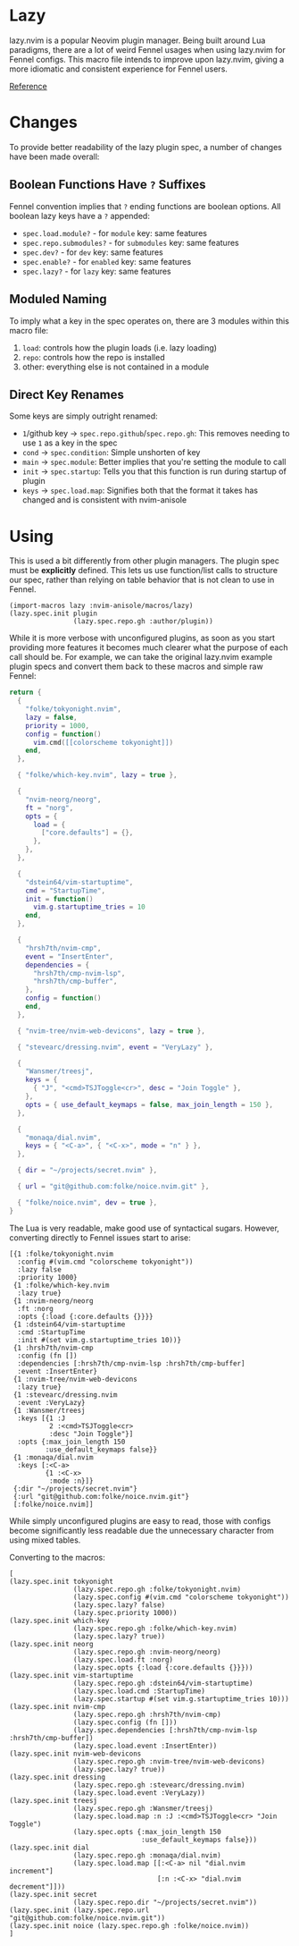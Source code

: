 # Lazy

lazy.nvim is a popular Neovim plugin manager.
Being built around Lua paradigms, there are a lot of weird Fennel usages when using lazy.nvim for Fennel configs.
This macro file intends to improve upon lazy.nvim, giving a more idiomatic and consistent experience for Fennel users.

[Reference](../reference/fnl/nvim-anisole/macros/lazy.md)

# Changes
To provide better readability of the lazy plugin spec, a number of changes have been made overall:

## Boolean Functions Have `?` Suffixes
Fennel convention implies that `?` ending functions are boolean options.
All boolean lazy keys have a `?` appended:

- `spec.load.module?` - for `module` key: same features
- `spec.repo.submodules?` - for `submodules` key: same features
- `spec.dev?` - for `dev` key: same features
- `spec.enable?` - for `enabled` key: same features
- `spec.lazy?` - for `lazy` key: same features

## Moduled Naming
To imply what a key in the spec operates on, there are 3 modules within this macro file:

1. `load`: controls how the plugin loads (i.e. lazy loading)
2. `repo`: controls how the repo is installed
3. other: everything else is not contained in a module

## Direct Key Renames
Some keys are simply outright renamed:

- `1`/github key -> `spec.repo.github`/`spec.repo.gh`: This removes needing to use `1` as a key in the spec
- `cond` -> `spec.condition`: Simple unshorten of key
- `main` -> `spec.module`: Better implies that you're setting the module to call
- `init` -> `spec.startup`: Tells you that this function is run during startup of plugin
- `keys` -> `spec.load.map`: Signifies both that the format it takes has changed and is consistent with nvim-anisole

# Using
This is used a bit differently from other plugin managers.
The plugin spec must be **explicitly** defined.
This lets us use function/list calls to structure our spec, rather than relying on table behavior that is not clean to use in Fennel.

```fennel
(import-macros lazy :nvim-anisole/macros/lazy)
(lazy.spec.init plugin
                (lazy.spec.repo.gh :author/plugin))
```

While it is more verbose with unconfigured plugins, as soon as you start providing more features it becomes much clearer what the purpose of each call should be.
For example, we can take the original lazy.nvim example plugin specs and convert them back to these macros and simple raw Fennel:

```lua
return {
  {
    "folke/tokyonight.nvim",
    lazy = false,
    priority = 1000,
    config = function()
      vim.cmd([[colorscheme tokyonight]])
    end,
  },

  { "folke/which-key.nvim", lazy = true },

  {
    "nvim-neorg/neorg",
    ft = "norg",
    opts = {
      load = {
        ["core.defaults"] = {},
      },
    },
  },

  {
    "dstein64/vim-startuptime",
    cmd = "StartupTime",
    init = function()
      vim.g.startuptime_tries = 10
    end,
  },

  {
    "hrsh7th/nvim-cmp",
    event = "InsertEnter",
    dependencies = {
      "hrsh7th/cmp-nvim-lsp",
      "hrsh7th/cmp-buffer",
    },
    config = function()
    end,
  },

  { "nvim-tree/nvim-web-devicons", lazy = true },

  { "stevearc/dressing.nvim", event = "VeryLazy" },

  {
    "Wansmer/treesj",
    keys = {
      { "J", "<cmd>TSJToggle<cr>", desc = "Join Toggle" },
    },
    opts = { use_default_keymaps = false, max_join_length = 150 },
  },

  {
    "monaqa/dial.nvim",
    keys = { "<C-a>", { "<C-x>", mode = "n" } },
  },

  { dir = "~/projects/secret.nvim" },

  { url = "git@github.com:folke/noice.nvim.git" },

  { "folke/noice.nvim", dev = true },
}
```

The Lua is very readable, make good use of syntactical sugars.
However, converting directly to Fennel issues start to arise:

```fennel
[{1 :folke/tokyonight.nvim
  :config #(vim.cmd "colorscheme tokyonight"))
  :lazy false
  :priority 1000}
 {1 :folke/which-key.nvim
  :lazy true}
 {1 :nvim-neorg/neorg
  :ft :norg
  :opts {:load {:core.defaults {}}}}
 {1 :dstein64/vim-startuptime
  :cmd :StartupTime
  :init #(set vim.g.startuptime_tries 10))}
 {1 :hrsh7th/nvim-cmp
  :config (fn [])
  :dependencies [:hrsh7th/cmp-nvim-lsp :hrsh7th/cmp-buffer]
  :event :InsertEnter}
 {1 :nvim-tree/nvim-web-devicons
  :lazy true}
 {1 :stevearc/dressing.nvim
  :event :VeryLazy}
 {1 :Wansmer/treesj
  :keys [{1 :J
          2 :<cmd>TSJToggle<cr>
          :desc "Join Toggle"}]
  :opts {:max_join_length 150
         :use_default_keymaps false}}
 {1 :monaqa/dial.nvim
  :keys [:<C-a>
         {1 :<C-x>
          :mode :n}]}
 {:dir "~/projects/secret.nvim"}
 {:url "git@github.com:folke/noice.nvim.git"}
 [:folke/noice.nvim]]	
```

While simply unconfigured plugins are easy to read, those with configs become significantly less readable due the unnecessary character from using mixed tables.

Converting to the macros:

```fennel
[
(lazy.spec.init tokyonight
                (lazy.spec.repo.gh :folke/tokyonight.nvim)
                (lazy.spec.config #(vim.cmd "colorscheme tokyonight"))
                (lazy.spec.lazy? false)
                (lazy.spec.priority 1000))
(lazy.spec.init which-key
                (lazy.spec.repo.gh :folke/which-key.nvim)
                (lazy.spec.lazy? true))
(lazy.spec.init neorg
                (lazy.spec.repo.gh :nvim-neorg/neorg)
                (lazy.spec.load.ft :norg)
                (lazy.spec.opts {:load {:core.defaults {}}}))
(lazy.spec.init vim-startuptime
                (lazy.spec.repo.gh :dstein64/vim-startuptime)
                (lazy.spec.load.cmd :StartupTime)
                (lazy.spec.startup #(set vim.g.startuptime_tries 10)))
(lazy.spec.init nvim-cmp
                (lazy.spec.repo.gh :hrsh7th/nvim-cmp)
                (lazy.spec.config (fn []))
                (lazy.spec.dependencies [:hrsh7th/cmp-nvim-lsp :hrsh7th/cmp-buffer])
                (lazy.spec.load.event :InsertEnter))
(lazy.spec.init nvim-web-devicons
                (lazy.spec.repo.gh :nvim-tree/nvim-web-devicons)
                (lazy.spec.lazy? true))
(lazy.spec.init dressing
                (lazy.spec.repo.gh :stevearc/dressing.nvim)
                (lazy.spec.load.event :VeryLazy))
(lazy.spec.init treesj
                (lazy.spec.repo.gh :Wansmer/treesj)
                (lazy.spec.load.map :n :J :<cmd>TSJToggle<cr> "Join Toggle")
                (lazy.spec.opts {:max_join_length 150
                                 :use_default_keymaps false}))
(lazy.spec.init dial
                (lazy.spec.repo.gh :monaqa/dial.nvim)
                (lazy.spec.load.map [[:<C-a> nil "dial.nvim increment"]
                                     [:n :<C-x> "dial.nvim decrement"]]))
(lazy.spec.init secret
                (lazy.spec.repo.dir "~/projects/secret.nvim"))
(lazy.spec.init (lazy.spec.repo.url "git@github.com:folke/noice.nvim.git"))
(lazy.spec.init noice (lazy.spec.repo.gh :folke/noice.nvim))
]	
```
